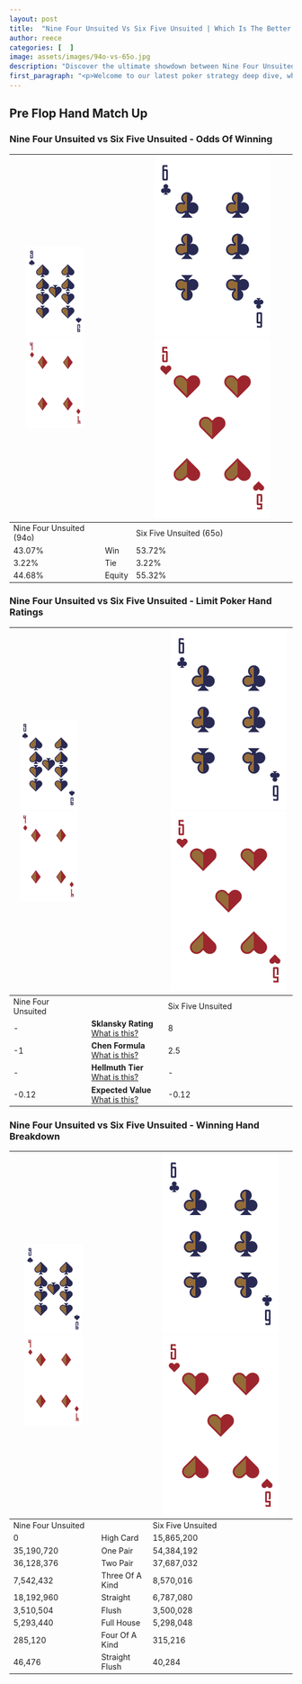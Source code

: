 ```yaml
---
layout: post
title:  "Nine Four Unsuited Vs Six Five Unsuited | Which Is The Better Hand In Poker? A Complete Guide"
author: reece
categories: [  ]
image: assets/images/94o-vs-65o.jpg
description: "Discover the ultimate showdown between Nine Four Unsuited and Six Five Unsuited in poker! Uncover the odds, strategies, and scenarios where one hand triumphs over the other. Get ready to up your poker game with this thrilling analysis."
first_paragraph: "<p>Welcome to our latest poker strategy deep dive, where we're pitting two distinct hands against each other in a high-stakes showdown: Nine Four Unsuited vs Six Five Unsuited.</p><p>In the dynamic world of poker, every decision counts, and knowing which hand holds the upper hand is key to your success at the table.</p><p>In this article, we'll dissect these two hands, explore the scenarios where one dominates the other, and equip you with the knowledge to make strategic choices that can tip the odds in your favor.</p><p>Get ready to unravel the intriguing dynamics of these poker hands and elevate your game to new heights.</p>"
---
```




[comment]: # (sp0)

## Pre Flop Hand Match Up

<div class="table hand-ratings" markdown="1"> 



### Nine Four Unsuited vs Six Five Unsuited - Odds Of Winning


    
| ![image info](assets/images/hand1/9.png) ![image info](assets/images/hand1/4o.png) |  | ![image info](assets/images/hand2/6.png) ![image info](assets/images/hand2/5o.png) |
| -------- | -------- | -------- |
| Nine Four Unsuited (94o) |  | Six Five Unsuited (65o) |
| 43.07% | Win | 53.72% |
| 3.22% | Tie | 3.22% |
| 44.68% | Equity | 55.32% |




[comment]: # (sp1)



### Nine Four Unsuited vs Six Five Unsuited - Limit Poker Hand Ratings


    
| ![image info](assets/images/hand1/9.png) ![image info](assets/images/hand1/4o.png) |  | ![image info](assets/images/hand2/6.png) ![image info](assets/images/hand2/5o.png) |
| -------- | -------- | -------- |
| Nine Four Unsuited |  | Six Five Unsuited |
| - | **Sklansky Rating** [What is this?](/sklansky-rating-explained) | 8 |
| -1 | **Chen Formula** [What is this?](/chen-formula-explained) | 2.5 |
| - | **Hellmuth Tier** [What is this?](/Hellmuth-tier-explained) | - |
| -0.12 | **Expected Value** [What is this?](/expected-value-explained) | -0.12 |




[comment]: # (sp2)



### Nine Four Unsuited vs Six Five Unsuited - Winning Hand Breakdown


    
| ![image info](assets/images/hand1/9.png) ![image info](assets/images/hand1/4o.png) |  | ![image info](assets/images/hand2/6.png) ![image info](assets/images/hand2/5o.png) |
| -------- | -------- | -------- |
| Nine Four Unsuited |  | Six Five Unsuited |
| 0 | High Card | 15,865,200 |
| 35,190,720 | One Pair | 54,384,192 |
| 36,128,376 | Two Pair | 37,687,032 |
| 7,542,432 | Three Of A Kind | 8,570,016 |
| 18,192,960 | Straight | 6,787,080 |
| 3,510,504 | Flush | 3,500,028 |
| 5,293,440 | Full House | 5,298,048 |
| 285,120 | Four Of A Kind | 315,216 |
| 46,476 | Straight Flush | 40,284 |




[comment]: # (sp3)



</div>

[comment]: # (sp4)



[comment]: # (sp5)


